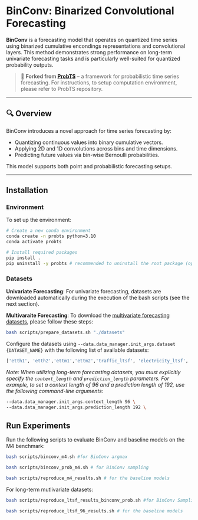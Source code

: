 # BinConv: Binarized Convolutional Forecasting 

**BinConv** is a forecasting model that operates on quantized time series using binarized cumulative encondings representations and convolutional layers. This method demonstrates strong performance on long-term univariate forecasting tasks and is particularly well-suited for quantized probability outputs.

> 🧪 **Forked from [ProbTS](https://github.com/microsoft/ProbTS)** – a framework for probabilistic time series forecasting.
For instructions, to setup computation environment, please refer to ProbTS repository.
---

## 🔍 Overview

BinConv introduces a novel approach for time series forecasting by:
- Quantizing continuous values into binary cumulative vectors.
- Applying 2D and 1D convolutions across bins and time dimensions.
- Predicting future values via bin-wise Bernoulli probabilities.

This model  supports both point and probabilistic forecasting setups.

---

## Installation 

### Environment

To set up the environment:

```bash
# Create a new conda environment
conda create -n probts python=3.10
conda activate probts

# Install required packages
pip install .
pip uninstall -y probts # recommended to uninstall the root package (optional)
```

### Datasets
**Univariate Forecasting**: For univariate forecasting, datasets are downloaded automatically during the execution of the bash scripts (see the next section). 

**Multivaraite Forecasting**: To download the [multivariate forecasting datasets](https://drive.google.com/drive/folders/1ZOYpTUa82_jCcxIdTmyr0LXQfvaM9vIy), please follow these steps:

```bash
bash scripts/prepare_datasets.sh "./datasets"
```

Configure the datasets using `--data.data_manager.init_args.dataset {DATASET_NAME}` with the following list of available datasets:
```bash
['etth1', 'etth2','ettm1','ettm2','traffic_ltsf', 'electricity_ltsf', 'exchange_ltsf', 'illness_ltsf', 'weather_ltsf', 'caiso', 'nordpool']
```
*Note: When utilizing long-term forecasting datasets, you must explicitly specify the `context_length` and `prediction_length` parameters. For example, to set a context length of 96 and a prediction length of 192, use the following command-line arguments:*
```bash
--data.data_manager.init_args.context_length 96 \
--data.data_manager.init_args.prediction_length 192 \
```
  
## Run Experiments
Run the following scripts to evaluate BinConv and baseline models on the M4 benchmark:
```bash
bash scripts/binconv_m4.sh #for BinConv argmax
```
```bash
bash scripts/binconv_prob_m4.sh # for BinConv sampling
```
```bash
bash scripts/reproduce_m4_results.sh # for the baseline models
```
For long-term mutlivariate datasets:
```bash
bash scripts/reproduce_ltsf_results_binconv_prob.sh #for BinConv Sampling
```

```bash
bash scripts/reproduce_ltsf_96_results.sh # for the baseline models
```

